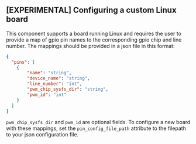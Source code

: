 ## [EXPERIMENTAL] Configuring a custom Linux board
This component supports a board running Linux and requires the user to provide a map of gpio pin names to the corresponding gpio chip and line number. The mappings should be provided in a json file in this format:
```json
{
  "pins": [
    {
        "name": "string",
        "device_name": "string",
        "line_number": "int",
        "pwm_chip_sysfs_dir": "string",
        "pwm_id": "int"
    }
  ]
}
```

`pwm_chip_sysfs_dir` and `pwm_id` are optional fields.
To configure a new board with these mappings, set the `pin_config_file_path` attribute to the filepath to your json configuration file.
